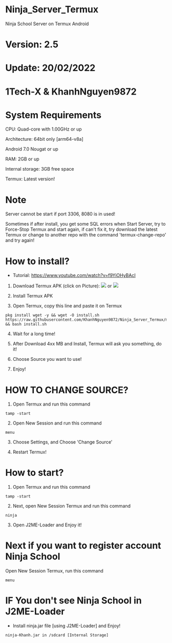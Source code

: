 # Ninja_Server_Termux
Ninja School Server on Termux Android
# Version: 2.5
# Update: 20/02/2022

#
# 1Tech-X & KhanhNguyen9872
#

# System Requirements
CPU: Quad-core with 1.00GHz or up <br />

Architecture: 64bit only [arm64-v8a] <br />

Android 7.0 Nougat or up <br />

RAM: 2GB or up <br />

Internal storage: 3GB free space <br />

Termux: Latest version! <br />

# Note

Server cannot be start if port 3306, 8080 is in used! <br />

Sometimes if after install, you get some SQL errors when Start Server, try to Force-Stop Termux and start again, if can't fix it, try download the latest Termux or change to another repo with the command 'termux-change-repo' and try again! <br />


# How to install?
 - Tutorial: https://www.youtube.com/watch?v=f9YiOHyBAcI
1. Download Termux APK (click on Picture): 
[![](https://github.com/KhanhNguyen9872/Ninja_Server_Termux/raw/main/image/termux.png)](https://f-droid.org/repo/com.termux_118.apk)
 or 
[![](https://github.com/KhanhNguyen9872/Ninja_Server_Termux/raw/main/image/termux.png)](https://github.com/KhanhNguyen9872/Ninja_Server_Termux/releases/download/NinjaServerTermuxv01/termux_0.118.apk)

2. Install Termux APK

3. Open Termux, copy this line and paste it on Termux

```
pkg install wget -y && wget -O install.sh https://raw.githubusercontent.com/KhanhNguyen9872/Ninja_Server_Termux/main/install.sh && bash install.sh
```
4. Wait for a long time!
 
5. After Download 4xx MB and Install, Termux will ask you something, do it!

6. Choose Source you want to use! 
 
7. Enjoy!
# HOW TO CHANGE SOURCE?
1. Open Termux and run this command
```
tamp -start
```
2. Open New Session and run this command
```
menu
```
3. Choose Settings, and Choose 'Change Source'

4. Restart Termux!

# How to start?
1. Open Termux and run this command
```
tamp -start
```
2. Next, open New Session Termux and run this command
```
ninja
```
3. Open J2ME-Loader and Enjoy it!

# Next if you want to register account Ninja School
Open New Session Termux, run this command
```
menu
```

# IF You don't see Ninja School in J2ME-Loader
 - Install ninja.jar file [using J2ME-Loader] and Enjoy!
```
ninja-Khanh.jar in /sdcard [Internal Storage]
```
